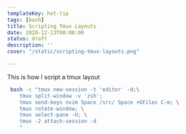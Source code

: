 ```yaml
---
templateKey: hot-tip
tags: [bash]
title: Scripting Tmux Layouts
date: 2020-12-13T00:00:00
status: draft
description: ''
cover: "/static/scripting-tmux-layouts.png"

---
```



This is how I script a tmux layout

``` bash
 bash -c "tmux new-session -t 'editor' -d;\
    tmux split-window -v 'zsh';
    tmux send-keys nvim Space /src/ Space +GFiles C-m; \
    tmux rotate-window; \
    tmux select-pane -U; \
    tmux -2 attach-session -d
    "
```
